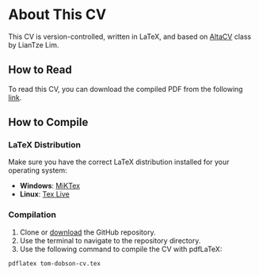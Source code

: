 # About This CV
This CV is version-controlled, written in LaTeX, and based on [AltaCV](https://github.com/liantze/AltaCV) class by LianTze Lim.

## How to Read
To read this CV, you can download the compiled PDF from the following [link](tom-dobson-cv.pdf).

## How to Compile
### LaTeX Distribution
Make sure you have the correct LaTeX distribution installed for your operating system:
* **Windows**:	[MiKTex](https://miktex.org/download) 
* **Linux**:	[Tex Live](https://www.tug.org/texlive/quickinstall.html)

### Compilation
1. Clone or [download](https://github.com/tomdobs/tom-dobson-cv/archive/refs/heads/main.zip) the GitHub repository.
2. Use the terminal to navigate to the repository directory.
3. Use the following command to compile the CV with pdfLaTeX:

```bash
pdflatex tom-dobson-cv.tex
```

